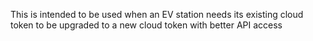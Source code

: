 This is intended to be used when an EV station needs its existing cloud token to be upgraded to a new cloud token with better API access
